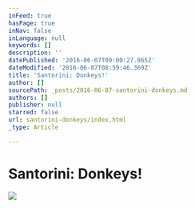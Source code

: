 ```yaml
---
inFeed: true
hasPage: true
inNav: false
inLanguage: null
keywords: []
description: ''
datePublished: '2016-06-07T09:00:27.865Z'
dateModified: '2016-06-07T08:59:46.369Z'
title: 'Santorini: Donkeys!'
author: []
sourcePath: _posts/2016-06-07-santorini-donkeys.md
authors: []
publisher: null
starred: false
url: santorini-donkeys/index.html
_type: Article

---
```

# Santorini: Donkeys!
![](https://the-grid-user-content.s3-us-west-2.amazonaws.com/a7b49ef5-9348-4577-a875-0e22abc1a655.jpg)